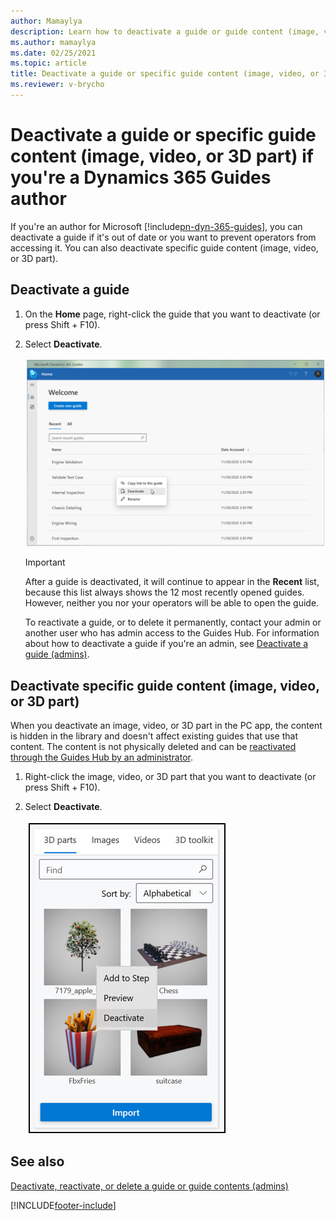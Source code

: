 ```yaml
---
author: Mamaylya
description: Learn how to deactivate a guide or guide content (image, video, or 3D part) if you're a Microsoft Dynamics 365 Guides author.
ms.author: mamaylya
ms.date: 02/25/2021
ms.topic: article
title: Deactivate a guide or specific guide content (image, video, or 3D part) in Dynamics 365 Guides (for authors)
ms.reviewer: v-brycho
---
```


# Deactivate a guide or specific guide content (image, video, or 3D part) if you're a Dynamics 365 Guides author

If you're an author for Microsoft [!include[pn-dyn-365-guides](../includes/pn-dyn-365-guides.md)], you can deactivate a guide if it's out of date or you want to prevent operators from accessing it. You can also deactivate specific guide content (image, video, or 3D part). 

## Deactivate a guide

1. On the **Home** page, right-click the guide that you want to deactivate (or press Shift + F10).

2. Select **Deactivate**.

    ![Deactivate command](media/author-deactivate-guide.PNG "Deactivate command")

    > [!IMPORTANT]
    > After a guide is deactivated, it will continue to appear in the **Recent** list, because this list always shows the 12 most recently opened guides. However, neither you nor your operators will be able to open the guide.
    >
    > To reactivate a guide, or to delete it permanently, contact your admin or another user who has admin access to the Guides Hub. For information about how to deactivate a guide if you're an admin, see [Deactivate a guide (admins)](admin-deactivate-guide.md).
    
## Deactivate specific guide content (image, video, or 3D part)

When you deactivate an image, video, or 3D part in the PC app, the content is hidden in the library and doesn't affect existing guides that use that content. The content is not physically deleted and can be [reactivated through the Guides Hub by an administrator](admin-deactivate-guide.md).
 
1.  Right-click the image, video, or 3D part that you want to deactivate (or press Shift + F10).

2. Select **Deactivate**.

    ![Screenshot of Deactivate command](media/deactivate-content.PNG "Screenshot of Deactivate command")

## See also

[Deactivate, reactivate, or delete a guide or guide contents (admins)](admin-deactivate-guide.md)

[!INCLUDE[footer-include](../includes/footer-banner.md)]

